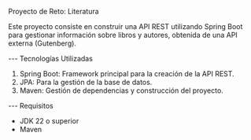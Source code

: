<p>Proyecto de Reto: Literatura</p>

Este proyecto consiste en construir una API REST utilizando Spring Boot para gestionar información sobre libros y autores, obtenida de una API externa (Gutenberg). 

--- Tecnologías Utilizadas

 <ol>
 <li>Spring Boot: Framework principal para la creación de la API REST. </li>
  <li>JPA: Para la gestión de la base de datos.  </li>
 <li>Maven: Gestión de dependencias y construcción del proyecto.  </li>
 </ol>

--- Requisitos

- JDK 22 o superior
- Maven
